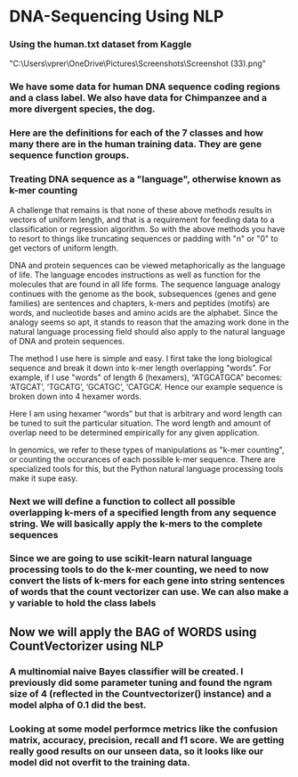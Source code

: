 # DNA-Sequencing Using NLP
### Using the human.txt dataset from Kaggle 

"C:\Users\vprer\OneDrive\Pictures\Screenshots\Screenshot (33).png"


### We have some data for human DNA sequence coding regions and a class label.  We also have data for Chimpanzee and a more divergent species, the dog.


### Here are the definitions for each of the 7 classes and how many there are in the human training data.  They are gene sequence function groups.


### Treating DNA sequence as a "language", otherwise known as  k-mer counting

A challenge that remains is that none of these above methods results in vectors of uniform length, and that is a requirement for feeding data to a classification or regression algorithm. So with the above methods you have to resort to things like truncating sequences or padding with "n" or "0" to get vectors of uniform length.

DNA and protein sequences can be viewed metaphorically as the language of life. The language encodes instructions as well as function for the molecules that are found in all life forms. The sequence language analogy continues with the genome as the book, subsequences (genes and gene families) are sentences and chapters, k-mers and peptides (motifs) are words, and nucleotide bases and amino acids are the alphabet. Since the analogy seems so apt, it stands to reason that the amazing work done in the natural language processing field should also apply to the natural language of DNA and protein sequences.

The method I use here is simple and easy. I first take the long biological sequence and break it down into k-mer length overlapping “words”. For example, if I use "words" of length 6 (hexamers), “ATGCATGCA” becomes: ‘ATGCAT’, ‘TGCATG’, ‘GCATGC’, ‘CATGCA’. Hence our example sequence is broken down into 4 hexamer words.

Here I am using hexamer “words” but that is arbitrary and word length can be tuned to suit the particular situation. The word length and amount of overlap need to be determined empirically for any given application.

In genomics, we refer to these types of manipulations as "k-mer counting", or counting the occurances of each possible k-mer sequence. There are specialized tools for this, but the Python natural language processing tools make it supe easy.

### Next we will define a function to collect all possible overlapping k-mers of a specified length from any sequence string. We will basically apply the k-mers to the complete sequences

### Since we are going to use scikit-learn natural language processing tools to do the k-mer counting, we need to now convert the lists of k-mers for each gene into string sentences of words that the count vectorizer can use.  We can also make a y variable to hold the class labels

## Now we will apply the BAG of WORDS using CountVectorizer using NLP

### A multinomial naive Bayes classifier will be created.  I previously did some parameter tuning and found the ngram size of 4 (reflected in the Countvectorizer() instance) and a model alpha of 0.1 did the best.

### Looking at some model performce metrics like the confusion matrix, accuracy, precision, recall and f1 score.  We are getting really good results on our unseen data, so it looks like our model did not overfit to the training data.


